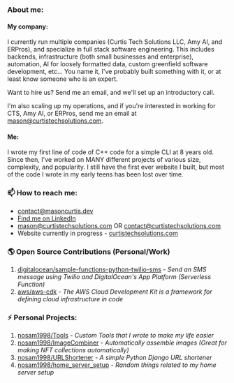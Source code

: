 ### About me:

#### My company:

I currently run multiple companies (Curtis Tech Solutions LLC, Amy AI, and ERPros), and specialize in full stack software engineering. This includes backends, infrastructure (both small businesses and enterprise), automation, AI for loosely formatted data, custom greenfield software development, etc... You name it, I've probably built something with it, or at least know someone who is an expert.

Want to hire us? Send me an email, and we'll set up an introductory call.

I'm also scaling up my operations, and if you're interested in working for CTS, Amy AI, or ERPros, send me an email at [mason@curtistechsolutions.com](mail:mason@curtistechsolutions.com).

#### Me:

I wrote my first line of code of C++ code for a simple CLI at 8 years old. Since then, I've worked on MANY different projects of various size, complexity, and popularity. I still have the first ever website I built, but most of the code I wrote in my early teens has been lost over time.

### 📫 How to reach me:

- [contact@masoncurtis.dev](mail:contact@masoncurtis.dev)
- [Find me on LinkedIn](https://www.linkedin.com/in/mason-curtis/)
- [mason@curtistechsolutions.com](mail:mason@curtistechsolutions.com) OR [contact@curtistechsolutions.com](mail:contact@curtistechsolutions.com)
- Website currently in progress - [curtistechsolutions.com](https://curtistechsolutions.com)

### 🌎 Open Source Contributions (Personal/Work)

1. [digitalocean/sample-functions-python-twilio-sms](https://github.com/digitalocean/sample-functions-python-twilio-sms) - _Send an SMS message using Twilio and DigitalOcean's App Platform (Serverless Function)_
2. [aws/aws-cdk](https://github.com/aws/aws-cdk) - _The AWS Cloud Development Kit is a framework for defining cloud infrastructure in code_

### ⚡ Personal Projects:

1. [nosam1998/Tools](https://github.com/nosam1998/Tools) - _Custom Tools that I wrote to make my life easier_
2. [nosam1998/ImageCombiner](https://github.com/nosam1998/ImageCombiner) - _Automatically assemble images (Great for making NFT collections automatically)_
3. [nosam1998/URLShortener](https://github.com/nosam1998/URLShortener) - _A simple Python Django URL shortener_
4. [nosam1998/home_server_setup](https://github.com/nosam1998/home_server_setup) - _Random things related to my home server setup_

